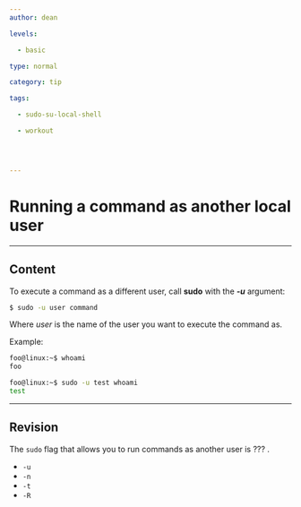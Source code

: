 ```yaml
---
author: dean

levels:

  - basic

type: normal

category: tip

tags:

  - sudo-su-local-shell

  - workout




---
```


# Running a command as another local user

---

## Content

To execute a command as a different user, call **sudo** with the **_-u_** argument:

```bash
$ sudo -u user command
```

Where _user_ is the name of the user you want to execute the command as.

Example:

```bash
foo@linux:~$ whoami
foo

foo@linux:~$ sudo -u test whoami
test
```

---

## Revision

The `sudo` flag that allows you to run commands as another user is ??? .

- `-u`
- `-n`
- `-t`
- `-R`
